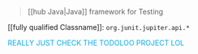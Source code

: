 > [[hub Java|Java]] framework for Testing

[[fully qualified Classname]]: `org.junit.jupiter.api.*`

<span style="font-style:bold; color:rgb(0, 176, 240)">REALLY JUST CHECK 
THE TODOLOO PROJECT LOL</span> 





